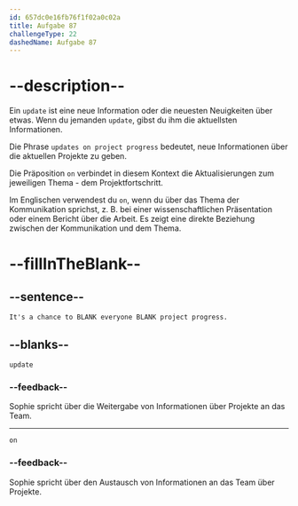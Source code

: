 ```yaml
---
id: 657dc0e16fb76f1f02a0c02a
title: Aufgabe 87
challengeType: 22
dashedName: Aufgabe 87
---
```


# --description--

Ein `update` ist eine neue Information oder die neuesten Neuigkeiten über etwas. Wenn du jemanden `update`, gibst du ihm die aktuellsten Informationen.

Die Phrase `updates on project progress` bedeutet, neue Informationen über die aktuellen Projekte zu geben.

Die Präposition `on` verbindet in diesem Kontext die Aktualisierungen zum jeweiligen Thema - dem Projektfortschritt.

Im Englischen verwendest du `on`, wenn du über das Thema der Kommunikation sprichst, z. B. bei einer wissenschaftlichen Präsentation oder einem Bericht über die Arbeit. Es zeigt eine direkte Beziehung zwischen der Kommunikation und dem Thema.

# --fillInTheBlank--

## --sentence--

`It's a chance to BLANK everyone BLANK project progress.`

## --blanks--

`update`

### --feedback--

Sophie spricht über die Weitergabe von Informationen über Projekte an das Team.

---

`on`

### --feedback--

Sophie spricht über den Austausch von Informationen an das Team über Projekte.
